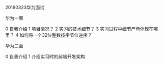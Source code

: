 20190323华为面试

华为一面

0 自我介绍
1 项目情况？
2 实习的技术细节？
3 实习过程中细节严苛体现在哪里？
4 如何将一个32位整数按字节位逆序？

华为二面

0 自我介绍
1 介绍实习时的前端开发架构
